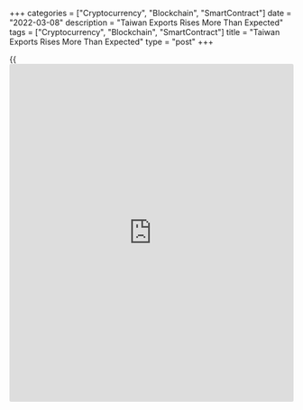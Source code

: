 +++
categories = ["Cryptocurrency", "Blockchain", "SmartContract"]
date = "2022-03-08"
description = "Taiwan Exports Rises More Than Expected"
tags = ["Cryptocurrency", "Blockchain", "SmartContract"]
title = "Taiwan Exports Rises More Than Expected"
type = "post"
+++

{{<iframe id="large-banner" src="https://www.bounty.group/#slide=21.0" width="100%" height="600" scrolling="no" style="border: 0px solid rgb(216, 221, 230); border-radius: 3px;">}}

Taiwan's export rose more than expected in February, figures from the
Ministry of Finance showed on Tuesday.

Exports grew 34.8 percent year-on-year in February, following a 16.7
percent rise in January. Economists had forecast shipments to rise 15.5
percent.

Exports of parts of electronic product, information, communication and
audio-video products, base metals, plastics & rubber, and machinery
increased in February.

Imports rose 35.3 percent annually in February, after a 24.5 percent
increase in the previous month. Economists had expected a 19.65 percent
increase.

The trade surplus totaled US$5.81 billion in February. Economists had
expected a surplus of US$4.33 billion.

For comments and feedback [contact](https://www.playgroundfx.com/contact/): editorial@rtt[news](https://www.letsplayfx.com/blog/forex-news-website/).com

[Economic News][1]

 **What parts of the world are seeing the best (and worst) economic
performances lately? Click[here][2] to check out our [Econ Scorecard][2]
and find out! See up-to-the-moment [ranking](https://www.playgroundfx.com/blog/crypto-exchange-ranking/)s for the best and worst
performers in [GDP][3], [unemployment rate][4], [inflation][2] and much
more.**

   1. www.rtt[news](https://www.letsplayfx.com/blog/forex-news-website/).com/Content/EconomicNews.aspx
   2. www.rtt[news](https://www.letsplayfx.com/blog/forex-news-website/).com/economic-scorecard/world-rank/CPI/highest-performance.aspx
   3. www.rtt[news](https://www.letsplayfx.com/blog/forex-news-website/).com/economic-scorecard/world-rank/GDP/highest-performance.aspx
   4. www.rtt[news](https://www.letsplayfx.com/blog/forex-news-website/).com/economic-scorecard/world-rank/unemployment-rate/lowest-performance.aspx